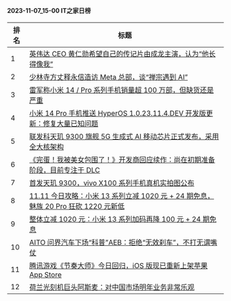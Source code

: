 #### 2023-11-07_15-00  IT之家日榜

| 排名 | 标题|
| --- | ---|
| 1 | [英伟达 CEO 黄仁勋希望自己的传记片由成龙主演，认为“他长得像我”](https://www.ithome.com/0/730/507.htm) |
| 2 | [少林寺方丈释永信造访 Meta 总部，谈“禅宗遇到 AI”](https://www.ithome.com/0/730/460.htm) |
| 3 | [雷军称小米 14 / Pro 系列手机销量超 100 万部，但缺货还是严重](https://www.ithome.com/0/730/596.htm) |
| 4 | [小米 14 Pro 手机推送 HyperOS 1.0.23.11.4.DEV 开发版更新：修复大量已知问题](https://www.ithome.com/0/730/500.htm) |
| 5 | [联发科天玑 9300 旗舰 5G 生成式 AI 移动芯片正式发布，采用全大核架构](https://www.ithome.com/0/730/472.htm) |
| 6 | [《完蛋！我被美女包围了！》开发商回应续作：尚在初期准备阶段，目前专注于 DLC](https://www.ithome.com/0/730/420.htm) |
| 7 | [首发天玑 9300，vivo X100 系列手机真机实拍图公布](https://www.ithome.com/0/730/411.htm) |
| 8 | [11.11 今日攻略：小米 13 系列立减 1020 元 + 24 期免息，魅族 20 Pro 狂砍 1220 元新低](https://www.ithome.com/0/730/512.htm) |
| 9 | [整体立减 1020 元：小米 13 系列加码再降 100 元 + 24 期免息](https://www.ithome.com/0/730/453.htm) |
| 10 | [AITO 问界汽车下场“科普”AEB：拒绝“无效刹车”，不打无谓嘴仗](https://www.ithome.com/0/730/461.htm) |
| 11 | [腾讯游戏《节奏大师》今日回归，iOS 版现已重新上架苹果 App Store](https://www.ithome.com/0/730/526.htm) |
| 12 | [荷兰光刻机巨头阿斯麦：对中国市场明年业务非常乐观](https://www.ithome.com/0/730/430.htm) |
